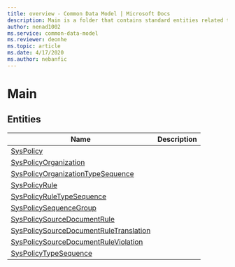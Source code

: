 ```yaml
---
title: overview - Common Data Model | Microsoft Docs
description: Main is a folder that contains standard entities related to the Common Data Model.
author: nenad1002
ms.service: common-data-model
ms.reviewer: deonhe
ms.topic: article
ms.date: 4/17/2020
ms.author: nebanfic
---
```


# Main


## Entities

|Name|Description|
|---|---|
|[SysPolicy](SysPolicy.md)||
|[SysPolicyOrganization](SysPolicyOrganization.md)||
|[SysPolicyOrganizationTypeSequence](SysPolicyOrganizationTypeSequence.md)||
|[SysPolicyRule](SysPolicyRule.md)||
|[SysPolicyRuleTypeSequence](SysPolicyRuleTypeSequence.md)||
|[SysPolicySequenceGroup](SysPolicySequenceGroup.md)||
|[SysPolicySourceDocumentRule](SysPolicySourceDocumentRule.md)||
|[SysPolicySourceDocumentRuleTranslation](SysPolicySourceDocumentRuleTranslation.md)||
|[SysPolicySourceDocumentRuleViolation](SysPolicySourceDocumentRuleViolation.md)||
|[SysPolicyTypeSequence](SysPolicyTypeSequence.md)||
